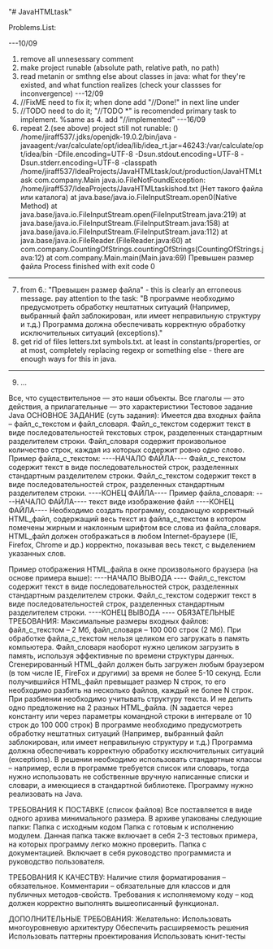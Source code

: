 "# JavaHTMLtask"

Problems.List:

---10/09
1. remove all unnesessary comment 
2. make project runable (absolute path, relative path, no path)
3. read metanin or smthng else about classes in java: what for they're existed, and what function realizes (check your classses for inconvergence)
---12/09
4. //FixME need to fix it; when done add "//Done!" in next line under
5. //TODO need to do it; "//TODO *" is recomended primary task to implement.  %same as 4. add "//implemented" 
---16/09
6. repeat 2.(see above)  project still not runable: ()
/home/jiraff537/.jdks/openjdk-19.0.2/bin/java -javaagent:/var/calculate/opt/idea/lib/idea_rt.jar=46243:/var/calculate/opt/idea/bin -Dfile.encoding=UTF-8 -Dsun.stdout.encoding=UTF-8 -Dsun.stderr.encoding=UTF-8 -classpath /home/jiraff537/IdeaProjects/JavaHTMLtask/out/production/JavaHTMLtask com.company.Main
   java.io.FileNotFoundException: /home/jiraff537/IdeaProjects/JavaHTMLtaskishod.txt (Нет такого файла или каталога)
   at java.base/java.io.FileInputStream.open0(Native Method)
   at java.base/java.io.FileInputStream.open(FileInputStream.java:219)
   at java.base/java.io.FileInputStream.<init>(FileInputStream.java:158)
   at java.base/java.io.FileInputStream.<init>(FileInputStream.java:112)
   at java.base/java.io.FileReader.<init>(FileReader.java:60)
   at com.company.CountingOfStrings.countingOfStrings(CountingOfStrings.java:12)
   at com.company.Main.main(Main.java:69)
   Превышен размер файла 
Process finished with exit code 0
---
7. from 6.: "Превышен размер файла" - this is clearly an erroneous message. pay attention to the task: "В программе необходимо предусмотреть обработку нештатных ситуаций (Например, выбранный файл заблокирован, или имеет неправильную структуру и т.д.) Программа должна обеспечивать корректную обработку исключительных ситуаций (exceptions)."
8. get rid of files letters.txt symbols.txt. at least in constants/properties, or at most, completely replacing regexp or something else - there are enough ways for this in java. 
---
9. ...

Все, что существительное — это наши объекты.
Все глаголы — это действия, 
а прилагательные — это характеристики
Тестовое задание Java
ОСНОВНОЕ ЗАДАНИЕ (суть задания):
Имеется два входных файла – файл_с_текстом и файл_словаря. Файл_с_текстом содержит текст в виде последовательностей текстовых строк, разделенных стандартным разделителем строки. Файл_словаря содержит произвольное количество строк, каждая из которых содержит ровно одно слово.
Пример файла_с_текстом:
----НАЧАЛО ФАЙЛА----
Файл_с_текстом содержит текст
в виде последовательностей строк,
разделенных стандартным разделителем
строки. Файл_с_текстом содержит текст
в виде последовательностей строк,
разделенных стандартным разделителем строки.
----КОНЕЦ ФАЙЛА----
Пример файла_словаря:
----НАЧАЛО ФАЙЛА----
текст
виде
изображение
файл
----КОНЕЦ ФАЙЛА----
Необходимо создать программу, создающую корректный HTML_файл, содержащий весь текст из файла_с_текстом в котором помечены жирным и наклонным шрифтом все слова из файла_словаря. HTML_файл должен отображаться в любом Internet-браузере (IE, Firefox, Chrome и др.) корректно, показывая весь текст, с выделением указанных слов.



Пример отображения HTML_файла в окне произвольного браузера (на основе примера выше):
----НАЧАЛО ВЫВОДА ----
Файл_с_текстом содержит текст
в виде последовательностей строк,
разделенных стандартным разделителем
строки. Файл_с_текстом содержит
текст в виде последовательностей строк,
разделенных стандартным разделителем строки.
----КОНЕЦ ВЫВОДА ----
ОБЯЗАТЕЛЬНЫЕ ТРЕБОВАНИЯ:
Максимальные размеры входных файлов: файл_с_текстом – 2 Мб, файл_словаря – 100 000 строк (2 Мб).
При обработке файла_с_текстом нельзя целиком его загружать в память компьютера. Файл_словаря наоборот нужно целиком загрузить в память, используя эффективные по времени структуры данных.
Сгенерированный HTML_файл должен быть загружен любым браузером (в том числе IE, FireFox и другими) за время не более 5-10 секунд.
Если получившийся HTML_файл превыщает размер N строк, то его необходимо разбить на несколько файлов, каждый не более N строк. При разбиении необходимо учитывать структуру текста. И не делить одно предложение на 2 разных HTML_файла. (N задается через константу или через параметры командной строки в интервале от 10 строк до 100 000 строк)
В программе необходимо предусмотреть обработку нештатных ситуаций (Например, выбранный файл заблокирован, или имеет неправильную структуру и т.д.)
Программа должна обеспечивать корректную обработку исключительных ситуаций (exceptions).
В решении необходимо использовать стандартные классы – например, если в программе требуется список или словарь, тогда нужно использовать не собственные вручную написанные списки и словари, а имеющиеся в стандартной библиотеке.
Программу нужно реализовать на Java.





ТРЕБОВАНИЯ К ПОСТАВКЕ (список файлов)
Все поставляется в виде одного архива минимального размера.
В архиве упакованы следующие папки:
Папка с исходным кодом
Папка с готовым к исполнению модулем.  Данная папка также включает в себя 2-3 тестовых примера, на которых программу легко можно проверить.
Папка с документацией. Включает в себя руководство программиста и руководство пользователя.

ТРЕБОВАНИЯ К КАЧЕСТВУ:
Наличие стиля форматирования – обязательное. Комментарии – обязательные для классов и для публичных методов-свойств.
Требования к исполняемому коду – код должен корректно выполнять вышеописанный функционал.

ДОПОЛНИТЕЛЬНЫЕ ТРЕБОВАНИЯ:
Желательно:
Использовать многоуровневую архитектуру
Обеспечить расширяемость решения
Использовать паттерны проектирования
Использовать юнит-тесты
